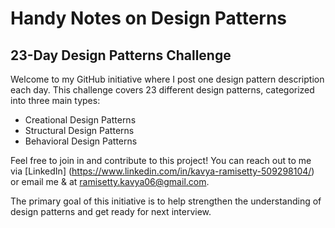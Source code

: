 # Handy Notes on Design Patterns

## 23-Day Design Patterns Challenge

Welcome to my GitHub initiative where I post one design pattern description each day. This challenge covers 23 different design patterns, categorized into three main types:<br>
* Creational Design Patterns<br>
* Structural Design Patterns<br>
* Behavioral Design Patterns<br>

Feel free to join in and contribute to this project! You can reach out to me via [LinkedIn] (https://www.linkedin.com/in/kavya-ramisetty-509298104/) or email me & at ramisetty.kavya06@gmail.com. 

The primary goal of this initiative is to help strengthen the understanding of design patterns and get ready for next interview.
